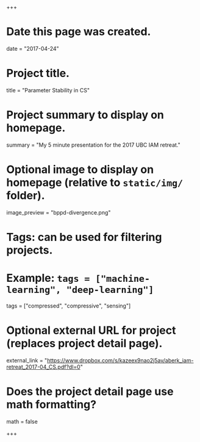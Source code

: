 +++
# Date this page was created.
date = "2017-04-24"

# Project title.
title = "Parameter Stability in CS"

# Project summary to display on homepage.
summary = "My 5 minute presentation for the 2017 UBC IAM retreat."

# Optional image to display on homepage (relative to `static/img/` folder).
image_preview = "bppd-divergence.png"

# Tags: can be used for filtering projects.
# Example: `tags = ["machine-learning", "deep-learning"]`
tags = ["compressed", "compressive", "sensing"]

# Optional external URL for project (replaces project detail page).
external_link = "https://www.dropbox.com/s/kazeex9nao2j5av/aberk_iam-retreat_2017-04_CS.pdf?dl=0"

# Does the project detail page use math formatting?
math = false

+++

